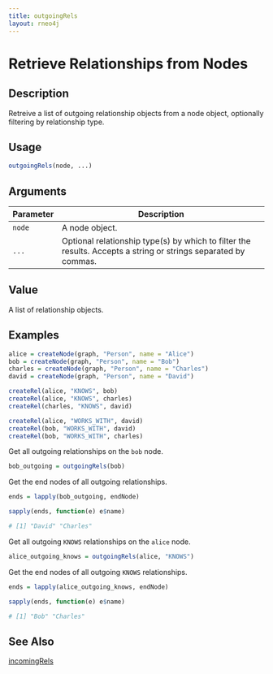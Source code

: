 ```yaml
---
title: outgoingRels
layout: rneo4j
---
```


# Retrieve Relationships from Nodes

## Description 

Retreive a list of outgoing relationship objects from a node object, optionally filtering by relationship type.

## Usage

```r
outgoingRels(node, ...)
```

## Arguments

| Parameter | Description     |
| --------- | --------------- |
| `node`    | A node object.  |
| `...`     | Optional relationship type(s) by which to filter the results. Accepts a string or strings separated by commas. |

## Value

A list of relationship objects.

## Examples

```r
alice = createNode(graph, "Person", name = "Alice")
bob = createNode(graph, "Person", name = "Bob")
charles = createNode(graph, "Person", name = "Charles")
david = createNode(graph, "Person", name = "David")

createRel(alice, "KNOWS", bob)
createRel(alice, "KNOWS", charles)
createRel(charles, "KNOWS", david)

createRel(alice, "WORKS_WITH", david)
createRel(bob, "WORKS_WITH", david)
createRel(bob, "WORKS_WITH", charles)
```

Get all outgoing relationships on the `bob` node.

```r
bob_outgoing = outgoingRels(bob)
```

Get the end nodes of all outgoing relationships.

```r
ends = lapply(bob_outgoing, endNode)

sapply(ends, function(e) e$name)

# [1] "David" "Charles"
```

Get all outgoing `KNOWS` relationships on the `alice` node.

```r
alice_outgoing_knows = outgoingRels(alice, "KNOWS")
```

Get the end nodes of all outgoing `KNOWS` relationships.

```r
ends = lapply(alice_outgoing_knows, endNode)

sapply(ends, function(e) e$name)

# [1] "Bob" "Charles"
```

## See Also

[incomingRels](incoming-rels.html)



